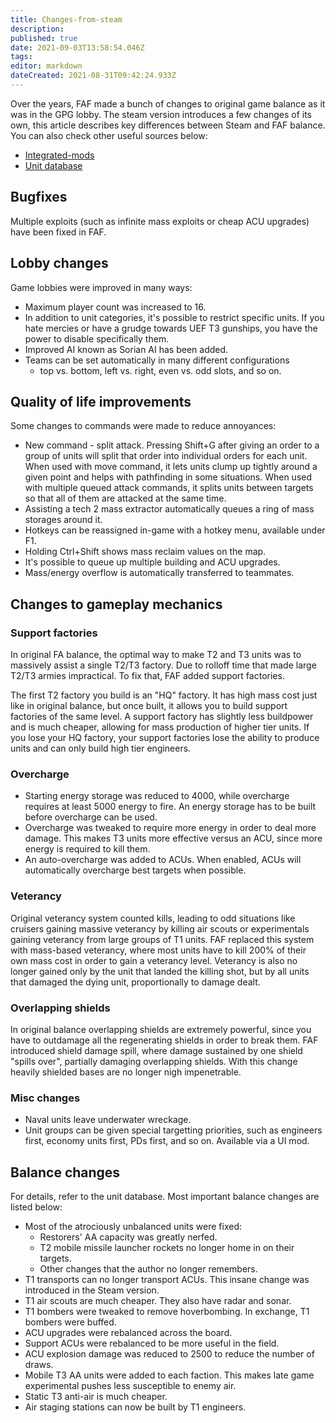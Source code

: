 ```yaml
---
title: Changes-from-steam
description: 
published: true
date: 2021-09-03T13:58:54.046Z
tags: 
editor: markdown
dateCreated: 2021-08-31T09:42:24.933Z
---
```


Over the years, FAF made a bunch of changes to original game balance as it was in the GPG lobby. The steam version introduces a few changes of its own, this article describes key differences between Steam and FAF balance. You can also check other useful sources below:
- [Integrated-mods](Game-Modifications-(Mods)#integrated-mods)
- [Unit database](https://unitdb.faforever.com/)

## Bugfixes

Multiple exploits (such as infinite mass exploits or cheap ACU upgrades) have been fixed in FAF.

## Lobby changes

Game lobbies were improved in many ways:

- Maximum player count was increased to 16.
- In addition to unit categories, it's possible to restrict specific     units. If you hate mercies or have a grudge towards UEF T3 gunships,     you have the power to disable specifically them.
- Improved AI known as Sorian AI has been added.
- Teams can be set automatically in many different configurations
	- top vs. bottom, left vs. right, even vs. odd slots, and so on.

## Quality of life improvements

Some changes to commands were made to reduce annoyances:

- New command - split attack. Pressing Shift+G after giving an order     to a group of units will split that order into individual orders for     each unit. When used with move command, it lets units clump up tightly around a given point and helps with pathfinding in some situations. When used with multiple queued attack commands, it splits units between targets so that all of them are attacked at the same time.
- Assisting a tech 2 mass extractor automatically queues a ring of mass storages around it.
- Hotkeys can be reassigned in-game with a hotkey menu, available under F1.
- Holding Ctrl+Shift shows mass reclaim values on the map.
- It's possible to queue up multiple building and ACU upgrades.
- Mass/energy overflow is automatically transferred to teammates.

## Changes to gameplay mechanics

### Support factories

In original FA balance, the optimal way to make T2 and T3 units was to massively assist a single T2/T3 factory. Due to rolloff time that made large T2/T3 armies impractical. To fix that, FAF added support factories.

The first T2 factory you build is an "HQ" factory. It has high mass cost just like in original balance, but once built, it allows you to build support factories of the same level. A support factory has slightly less buildpower and is much cheaper, allowing for mass production of higher tier units. If you lose your HQ factory, your support factories lose the  ability to produce units and can only build high tier engineers.

### Overcharge
- Starting energy storage was reduced to 4000, while overcharge requires at least 5000 energy to fire. An energy storage has to be built before overcharge can be used.
- Overcharge was tweaked to require more energy in order to deal more damage. This makes T3 units more effective versus an ACU, since more energy is required to kill them.
- An auto-overcharge was added to ACUs. When enabled, ACUs will automatically overcharge best targets when possible.

### Veterancy

Original veterancy system counted kills, leading to odd situations like cruisers gaining massive veterancy by killing air scouts or experimentals gaining veterancy from large groups of T1 units. FAF replaced this system with mass-based veterancy, where most units have to kill 200% of their own mass cost in order to gain a veterancy level. Veterancy is also no longer gained only by the unit that landed the killing shot, but by all units that damaged the dying unit, proportionally to damage dealt.

### Overlapping shields

In original balance overlapping shields are extremely powerful, since you have to outdamage all the regenerating shields in order to break them. FAF introduced shield damage spill, where damage sustained by one shield "spills over", partially damaging overlapping shields. With this change heavily shielded bases are no longer nigh impenetrable.

### Misc changes
- Naval units leave underwater wreckage.
- Unit groups can be given special targetting priorities, such as engineers first, economy units first, PDs first, and so on. Available via a UI mod.

## Balance changes

For details, refer to the unit database. Most important balance changes
are listed below:

- Most of the atrociously unbalanced units were fixed:
	- Restorers' AA capacity was greatly nerfed.
	- T2 mobile missile launcher rockets no longer home in on their         targets.
	- Other changes that the author no longer remembers.
- T1 transports can no longer transport ACUs. This insane change was introduced in the Steam version.
- T1 air scouts are much cheaper. They also have radar and sonar.
- T1 bombers were tweaked to remove hoverbombing. In exchange, T1 bombers were buffed.
- ACU upgrades were rebalanced across the board.
- Support ACUs were rebalanced to be more useful in the field.
- ACU explosion damage was reduced to 2500 to reduce the number of draws.
- Mobile T3 AA units were added to each faction. This makes late game experimental pushes less susceptible to enemy air.
- Static T3 anti-air is much cheaper.
- Air staging stations can now be built by T1 engineers.